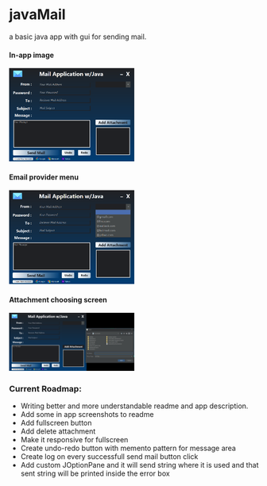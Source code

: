 <h1>javaMail</h1>
<p>a basic java app with gui for sending mail.</p>

<h4>In-app image</h4>
<img src="materials/mail_selection.png" width="50%" height="auto">

<h4>Email provider menu</h4>
<img src="materials/in_app_ui.png" width="50%" height="auto">

<h4>Attachment choosing screen</h4>
<img src="materials/attachment_choosing.png" width="50%" height="auto" float="right">

<h3><b>Current Roadmap:</b></h3>
<ul>
  <li>Writing better and more understandable readme and app description.</li>
  <li>Add some in app screenshots to readme</li>
  <li>Add fullscreen button</li>
  <li>Add delete attachment</li>
  <li>Make it responsive for fullscreen</li>
  <li>Create undo-redo button with memento pattern for message area</li>
  <li>Create log on every successfull send mail button click</li>
  <li>Add custom JOptionPane and it will send string where it is used and that sent string will be printed inside the error box</li>
</ul>
